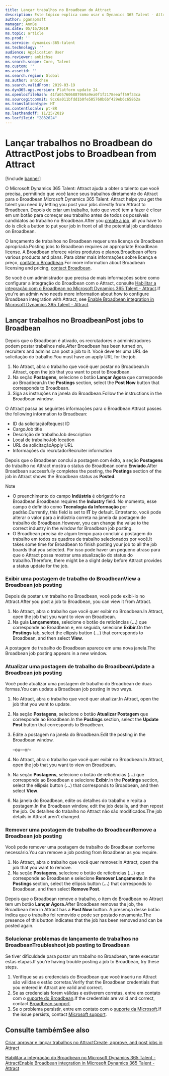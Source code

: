 ```yaml
---
title: Lançar trabalhos no Broadbean do Attract
description: Este tópico explica como usar o Dynamics 365 Talent - Attract para postar trabalhos no Broadbean.
author: pganapmsft
manager: AnnBe
ms.date: 05/16/2019
ms.topic: article
ms.prod: ''
ms.service: dynamics-365-talent
ms.technology: ''
audience: Application User
ms.reviewer: anbichse
ms.search.scope: Core, Talent
ms.custom: ''
ms.assetid: ''
ms.search.region: Global
ms.author: anbichse
ms.search.validFrom: 2019-03-19
ms.dyn365.ops.version: Platform update 24
ms.openlocfilehash: 41fa057606887069a9ea0f1f2178eeaff59f33ca
ms.sourcegitcommit: 9cc6a011bfdd1b0fe505760b6bf429eb6c65862a
ms.translationtype: HT
ms.contentlocale: pt-BR
ms.lasthandoff: 11/25/2019
ms.locfileid: "2832624"
---
```

# <a name="post-jobs-to-broadbean-from-attract"></a><span data-ttu-id="f3f8e-103">Lançar trabalhos no Broadbean do Attract</span><span class="sxs-lookup"><span data-stu-id="f3f8e-103">Post jobs to Broadbean from Attract</span></span>

[!include [banner](includes/banner.md)]

<span data-ttu-id="f3f8e-104">O Microsoft Dynamics 365 Talent: Attract ajuda a obter o talento que você precisa, permitindo que você lance seus trabalhos diretamente do Attract para o Broadbean.</span><span class="sxs-lookup"><span data-stu-id="f3f8e-104">Microsoft Dynamics 365 Talent: Attract helps you get the talent you need by letting you post your jobs directly from Attract to Broadbean.</span></span> <span data-ttu-id="f3f8e-105">Depois de [criar um trabalho](./creating-jobs-attract.md), tudo que você tem a fazer é clicar em um botão para começar seu trabalho antes de todos os possíveis candidatos ao trabalho no Broadbean.</span><span class="sxs-lookup"><span data-stu-id="f3f8e-105">After you [create a job](./creating-jobs-attract.md), all you have to do is click a button to put your job in front of all the potential job candidates on Broadbean.</span></span>

<span data-ttu-id="f3f8e-106">O lançamento de trabalhos no Broadbean requer uma licença de Broadbean apropriada.</span><span class="sxs-lookup"><span data-stu-id="f3f8e-106">Posting jobs to Broadbean requires an appropriate Broadbean license.</span></span> <span data-ttu-id="f3f8e-107">A Broadbean oferece vários produtos e planos.</span><span class="sxs-lookup"><span data-stu-id="f3f8e-107">Broadbean offers various products and plans.</span></span> <span data-ttu-id="f3f8e-108">Para obter mais informações sobre licença e preço, [contate o Broadbean](https://www.broadbean.com/contact-us/).</span><span class="sxs-lookup"><span data-stu-id="f3f8e-108">For more information about Broadbean licensing and pricing, [contact Broadbean](https://www.broadbean.com/contact-us/).</span></span>

<span data-ttu-id="f3f8e-109">Se você é um administrador que precisa de mais informações sobre como configurar a integração do Broadbean com o Attract, consulte [Habilitar a integração com o Broadbean no Microsoft Dynamics 365 Talent - Attract](./attract-admin-job-board-settings.md).</span><span class="sxs-lookup"><span data-stu-id="f3f8e-109">If you're an admin who needs more information about how to configure Broadbean integration with Attract, see [Enable Broadbean integration in Microsoft Dynamics 365 Talent - Attract](./attract-admin-job-board-settings.md).</span></span>

## <a name="post-jobs-to-broadbean"></a><span data-ttu-id="f3f8e-110">Lançar trabalhos no Broadbean</span><span class="sxs-lookup"><span data-stu-id="f3f8e-110">Post jobs to Broadbean</span></span>

<span data-ttu-id="f3f8e-111">Depois que o Broadbean é ativado, os recrutadores e administradores podem postar trabalhos nele.</span><span class="sxs-lookup"><span data-stu-id="f3f8e-111">After Broadbean has been turned on, recruiters and admins can post a job to it.</span></span> <span data-ttu-id="f3f8e-112">Você deve ter uma URL de solicitação do trabalho.</span><span class="sxs-lookup"><span data-stu-id="f3f8e-112">You must have an apply URL for the job.</span></span>

1. <span data-ttu-id="f3f8e-113">No Attract, abra o trabalho que você quer postar no Broadbean.</span><span class="sxs-lookup"><span data-stu-id="f3f8e-113">In Attract, open the job that you want to post to Broadbean.</span></span>
2. <span data-ttu-id="f3f8e-114">Na seção **Postagens**, selecione o botão **Lançar Agora** que corresponde ao Broadbean.</span><span class="sxs-lookup"><span data-stu-id="f3f8e-114">In the **Postings** section, select the **Post Now** button that corresponds to Broadbean.</span></span>
3. <span data-ttu-id="f3f8e-115">Siga as instruções na janela do Broadbean.</span><span class="sxs-lookup"><span data-stu-id="f3f8e-115">Follow the instructions in the Broadbean window.</span></span>

<span data-ttu-id="f3f8e-116">O Attract passa as seguintes informações para o Broadbean:</span><span class="sxs-lookup"><span data-stu-id="f3f8e-116">Attract passes the following information to Broadbean:</span></span>

- <span data-ttu-id="f3f8e-117">ID da solicitação</span><span class="sxs-lookup"><span data-stu-id="f3f8e-117">Request ID</span></span>
- <span data-ttu-id="f3f8e-118">Cargo</span><span class="sxs-lookup"><span data-stu-id="f3f8e-118">Job title</span></span>
- <span data-ttu-id="f3f8e-119">Descrição de trabalho</span><span class="sxs-lookup"><span data-stu-id="f3f8e-119">Job description</span></span>
- <span data-ttu-id="f3f8e-120">Local de trabalho</span><span class="sxs-lookup"><span data-stu-id="f3f8e-120">Job location</span></span>
- <span data-ttu-id="f3f8e-121">URL de solicitação</span><span class="sxs-lookup"><span data-stu-id="f3f8e-121">Apply URL</span></span>
- <span data-ttu-id="f3f8e-122">Informações do recrutador</span><span class="sxs-lookup"><span data-stu-id="f3f8e-122">Recruiter information</span></span>

<span data-ttu-id="f3f8e-123">Depois que o Broadbean conclui a postagem com êxito, a seção **Postagens** do trabalho no Attract mostra o status do Broadbean como **Enviado**.</span><span class="sxs-lookup"><span data-stu-id="f3f8e-123">After Broadbean successfully completes the posting, the **Postings** section of the job in Attract shows the Broadbean status as **Posted**.</span></span>

> [!NOTE]
> - <span data-ttu-id="f3f8e-124">O preenchimento do campo **Indústria** é obrigatório no Broadbean.</span><span class="sxs-lookup"><span data-stu-id="f3f8e-124">Broadbean requires the **Industry** field.</span></span> <span data-ttu-id="f3f8e-125">No momento, esse campo é definido como **Tecnologia da Informação** por padrão.</span><span class="sxs-lookup"><span data-stu-id="f3f8e-125">Currently, this field is set to **IT** by default.</span></span> <span data-ttu-id="f3f8e-126">Entretanto, você pode alterar o valor para a indústria correta na janela da postagem de trabalho do Broadbean.</span><span class="sxs-lookup"><span data-stu-id="f3f8e-126">However, you can change the value to the correct industry in the window for Broadbean job posting.</span></span>
> - <span data-ttu-id="f3f8e-127">O Broadbean precisa de algum tempo para concluir a postagem do trabalho em todos os quadros de trabalho selecionados por você.</span><span class="sxs-lookup"><span data-stu-id="f3f8e-127">It takes some time for Broadbean to finish posting your job to all the job boards that you selected.</span></span> <span data-ttu-id="f3f8e-128">Por isso pode haver um pequeno atraso para que o Attract possa mostrar uma atualização do status do trabalho.</span><span class="sxs-lookup"><span data-stu-id="f3f8e-128">Therefore, there might be a slight delay before Attract provides a status update for the job.</span></span>

### <a name="view-a-broadbean-job-posting"></a><span data-ttu-id="f3f8e-129">Exibir uma postagem de trabalho do Broadbean</span><span class="sxs-lookup"><span data-stu-id="f3f8e-129">View a Broadbean job posting</span></span>

<span data-ttu-id="f3f8e-130">Depois de postar um trabalho no Broadbean, você pode exibi-lo no Attract.</span><span class="sxs-lookup"><span data-stu-id="f3f8e-130">After you post a job to Broadbean, you can view it from Attract.</span></span>

1. <span data-ttu-id="f3f8e-131">No Attract, abra o trabalho que você quer exibir no Broadbean.</span><span class="sxs-lookup"><span data-stu-id="f3f8e-131">In Attract, open the job that you want to view on Broadbean.</span></span>
2. <span data-ttu-id="f3f8e-132">Na guia **Lançamentos**, selecione o botão de reticências (**...**) que corresponde ao Broadbean e, em seguida, selecione **Exibir**.</span><span class="sxs-lookup"><span data-stu-id="f3f8e-132">On the **Postings** tab, select the ellipsis button (**...**) that corresponds to Broadbean, and then select **View**.</span></span>

<span data-ttu-id="f3f8e-133">A postagem de trabalho do Broadbean aparece em uma nova janela.</span><span class="sxs-lookup"><span data-stu-id="f3f8e-133">The Broadbean job posting appears in a new window.</span></span>

### <a name="update-a-broadbean-job-posting"></a><span data-ttu-id="f3f8e-134">Atualizar uma postagem de trabalho do Broadbean</span><span class="sxs-lookup"><span data-stu-id="f3f8e-134">Update a Broadbean job posting</span></span>

<span data-ttu-id="f3f8e-135">Você pode atualizar uma postagem de trabalho do Broadbean de duas formas.</span><span class="sxs-lookup"><span data-stu-id="f3f8e-135">You can update a Broadbean job posting in two ways.</span></span>

1. <span data-ttu-id="f3f8e-136">No Attract, abra o trabalho que você quer atualizar.</span><span class="sxs-lookup"><span data-stu-id="f3f8e-136">In Attract, open the job that you want to update.</span></span>
2. <span data-ttu-id="f3f8e-137">Na seção **Postagens**, selecione o botão **Atualizar Postagem** que corresponde ao Broadbean.</span><span class="sxs-lookup"><span data-stu-id="f3f8e-137">In the **Postings** section, select the **Update Post** button that corresponds to Broadbean.</span></span>
3. <span data-ttu-id="f3f8e-138">Edite a postagem na janela do Broadbean.</span><span class="sxs-lookup"><span data-stu-id="f3f8e-138">Edit the posting in the Broadbean window.</span></span>

    <span data-ttu-id="f3f8e-139">–ou–</span><span class="sxs-lookup"><span data-stu-id="f3f8e-139">–or–</span></span>

1. <span data-ttu-id="f3f8e-140">No Attract, abra o trabalho que você quer exibir no Broadbean.</span><span class="sxs-lookup"><span data-stu-id="f3f8e-140">In Attract, open the job that you want to view on Broadbean.</span></span>
2. <span data-ttu-id="f3f8e-141">Na seção **Postagens**, selecione o botão de reticências (**…**) que corresponde ao Broadbean e selecione **Exibir**.</span><span class="sxs-lookup"><span data-stu-id="f3f8e-141">In the **Postings** section, select the ellipsis button (**...**) that corresponds to Broadbean, and then select **View**.</span></span>
3. <span data-ttu-id="f3f8e-142">Na janela do Broadbean, edite os detalhes do trabalho e repita a postagem.</span><span class="sxs-lookup"><span data-stu-id="f3f8e-142">In the Broadbean window, edit the job details, and then repost the job.</span></span> <span data-ttu-id="f3f8e-143">Os detalhes do trabalho no Attract não são modificados.</span><span class="sxs-lookup"><span data-stu-id="f3f8e-143">The job details in Attract aren't changed.</span></span>

### <a name="remove-a-broadbean-job-posting"></a><span data-ttu-id="f3f8e-144">Remover uma postagem de trabalho do Broadbean</span><span class="sxs-lookup"><span data-stu-id="f3f8e-144">Remove a Broadbean job posting</span></span>

<span data-ttu-id="f3f8e-145">Você pode remover uma postagem de trabalho do Broadbean conforme necessário.</span><span class="sxs-lookup"><span data-stu-id="f3f8e-145">You can remove a job posting from Broadbean as you require.</span></span>

1. <span data-ttu-id="f3f8e-146">No Attract, abra o trabalho que você quer remover.</span><span class="sxs-lookup"><span data-stu-id="f3f8e-146">In Attract, open the job that you want to remove.</span></span>
2. <span data-ttu-id="f3f8e-147">Na seção **Postagens**, selecione o botão de reticências (**…**) que corresponde ao Broadbean e selecione **Remover Lançamento**.</span><span class="sxs-lookup"><span data-stu-id="f3f8e-147">In the **Postings** section, select the ellipsis button (**...**) that corresponds to Broadbean, and then select **Remove Post**.</span></span>

<span data-ttu-id="f3f8e-148">Depois que o Broadbean remove o trabalho, o item do Broadbean no Attract tem um botão **Lançar Agora**.</span><span class="sxs-lookup"><span data-stu-id="f3f8e-148">After Broadbean removes the job, the Broadbean item in Attract has a **Post Now** button.</span></span> <span data-ttu-id="f3f8e-149">A presença desse botão indica que o trabalho foi removido e pode ser postado novamente.</span><span class="sxs-lookup"><span data-stu-id="f3f8e-149">The presence of this button indicates that the job has been removed and can be posted again.</span></span>

### <a name="troubleshoot-job-posting-to-broadbean"></a><span data-ttu-id="f3f8e-150">Solucionar problemas de lançamento de trabalhos no Broadbean</span><span class="sxs-lookup"><span data-stu-id="f3f8e-150">Troubleshoot job posting to Broadbean</span></span>

<span data-ttu-id="f3f8e-151">Se tiver dificuldade para postar um trabalho no Broadbean, tente executar estas etapas.</span><span class="sxs-lookup"><span data-stu-id="f3f8e-151">If you're having trouble posting a job to Broadbean, try these steps.</span></span>

1. <span data-ttu-id="f3f8e-152">Verifique se as credenciais do Broadbean que você inseriu no Attract são válidas e estão corretas.</span><span class="sxs-lookup"><span data-stu-id="f3f8e-152">Verify that the Broadbean credentials that you entered in Attract are valid and correct.</span></span>
2. <span data-ttu-id="f3f8e-153">Se as credenciais forem válidas e estiverem corretas, entre em contato com o [suporte do Broadbean](https://www.broadbean.com/resources/support/).</span><span class="sxs-lookup"><span data-stu-id="f3f8e-153">If the credentials are valid and correct, contact [Broadbean support](https://www.broadbean.com/resources/support/).</span></span>
3. <span data-ttu-id="f3f8e-154">Se o problema persistir, entre em contato com o [suporte da Microsoft](./talent-support.md).</span><span class="sxs-lookup"><span data-stu-id="f3f8e-154">If the issue persists, contact [Microsoft support](./talent-support.md).</span></span>

## <a name="see-also"></a><span data-ttu-id="f3f8e-155">Consulte também</span><span class="sxs-lookup"><span data-stu-id="f3f8e-155">See also</span></span>

[<span data-ttu-id="f3f8e-156">Criar, aprovar e lançar trabalhos no Attract</span><span class="sxs-lookup"><span data-stu-id="f3f8e-156">Create, approve, and post jobs in Attract</span></span>](./creating-jobs-attract.md)

[<span data-ttu-id="f3f8e-157">Habilitar a integração do Broadbean no Microsoft Dynamics 365 Talent - Attract</span><span class="sxs-lookup"><span data-stu-id="f3f8e-157">Enable Broadbean integration in Microsoft Dynamics 365 Talent - Attract</span></span>](./attract-admin-job-board-settings.md)
